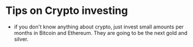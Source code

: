 # Tips on Crypto investing

* if you don't know anything about crypto, just invest small amounts per months in Bitcoin and Ethereum. They are going to be the next gold and silver.
